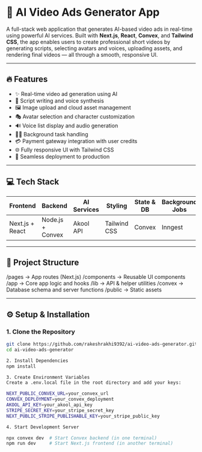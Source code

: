# 🚀 AI Video Ads Generator App

A full-stack web application that generates AI-based video ads in real-time using powerful AI services. Built with **Next.js**, **React**, **Convex**, and **Tailwind CSS**, the app enables users to create professional short videos by generating scripts, selecting avatars and voices, uploading assets, and rendering final videos — all through a smooth, responsive UI.

---
## 🔥 Features

- ✨ Real-time video ad generation using AI
- 🧠 Script writing and voice synthesis
- 🖼️ Image upload and cloud asset management
- 🎭 Avatar selection and character customization
- 🔊 Voice list display and audio generation
- 🏃‍♂️ Background task handling
- 💳 Payment gateway integration with user credits
- 🌐 Fully responsive UI with Tailwind CSS
- 🚀 Seamless deployment to production

---

## 💻 Tech Stack

| Frontend         | Backend         | AI Services | Styling        | State & DB     | Background Jobs |
|------------------|------------------|-------------|----------------|----------------|------------------|
| Next.js + React  | Node.js + Convex | Akool API   | Tailwind CSS   | Convex         | Inngest          |

---

## 📁 Project Structure

/pages → App routes (Next.js)
/components → Reusable UI components
/app → Core app logic and hooks
/lib → API & helper utilities
/convex → Database schema and server functions
/public → Static assets

---

## ⚙️ Setup & Installation

### 1. Clone the Repository

```bash
git clone https://github.com/rakeshrakhi9392/ai-video-ads-generator.git
cd ai-video-ads-generator

2. Install Dependencies
npm install

3. Create Environment Variables
Create a .env.local file in the root directory and add your keys:

NEXT_PUBLIC_CONVEX_URL=your_convex_url
CONVEX_DEPLOYMENT=your_convex_deployment
AKOOL_API_KEY=your_akool_api_key
STRIPE_SECRET_KEY=your_stripe_secret_key
NEXT_PUBLIC_STRIPE_PUBLISHABLE_KEY=your_stripe_public_key

4. Start Development Server

npx convex dev  # Start Convex backend (in one terminal)
npm run dev     # Start Next.js frontend (in another terminal)



